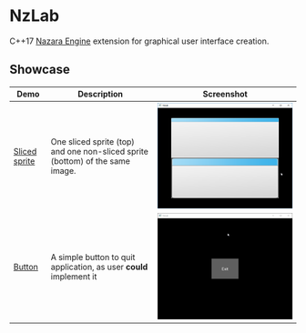 # NzLab
C++17 [Nazara Engine](https://github.com/DigitalPulseSoftware/NazaraEngine) extension for graphical user interface creation.

## Showcase
Demo | Description | Screenshot
---- | ----------- | ----------
[Sliced sprite](./examples/SlicedSprite) | One sliced sprite (top) and one non-sliced sprite (bottom) of the same image. | ![NzLab_slicedsprite.png](./examples/SlicedSprite/NzLab_slicedsprite.png)
[Button](./examples/Button) | A simple button to quit application, as user **could** implement it | ![NzLab_Button.gif](./examples/Button/NzLab_Button.gif)

